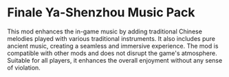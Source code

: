 # Finale Ya-Shenzhou Music Pack

This mod enhances the in-game music by adding traditional Chinese melodies played with various traditional instruments. It also includes pure ancient music, creating a seamless and immersive experience. The mod is compatible with other mods and does not disrupt the game's atmosphere. Suitable for all players, it enhances the overall enjoyment without any sense of violation.
